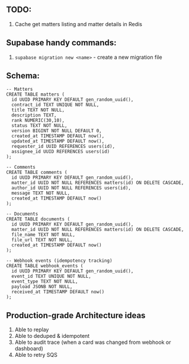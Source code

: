 ## TODO:

1. Cache get matters listing and matter details in Redis

## Supabase handy commands:

1. `supabase migration new <name>` - create a new migration file

## Schema:

```
-- Matters
CREATE TABLE matters (
  id UUID PRIMARY KEY DEFAULT gen_random_uuid(),
  contract_id TEXT UNIQUE NOT NULL,
  title TEXT NOT NULL,
  description TEXT,
  rank NUMERIC(30,10),
  status TEXT NOT NULL,
  version BIGINT NOT NULL DEFAULT 0,
  created_at TIMESTAMP DEFAULT now(),
  updated_at TIMESTAMP DEFAULT now(),
  requester_id UUID REFERENCES users(id),
  assignee_id UUID REFERENCES users(id)
);

-- Comments
CREATE TABLE comments (
  id UUID PRIMARY KEY DEFAULT gen_random_uuid(),
  matter_id UUID NOT NULL REFERENCES matters(id) ON DELETE CASCADE,
  author_id UUID NOT NULL REFERENCES users(id),
  message TEXT NOT NULL,
  created_at TIMESTAMP DEFAULT now()
);

-- Documents
CREATE TABLE documents (
  id UUID PRIMARY KEY DEFAULT gen_random_uuid(),
  matter_id UUID NOT NULL REFERENCES matters(id) ON DELETE CASCADE,
  file_name TEXT NOT NULL,
  file_url TEXT NOT NULL,
  created_at TIMESTAMP DEFAULT now()
);

-- Webhook events (idempotency tracking)
CREATE TABLE webhook_events (
  id UUID PRIMARY KEY DEFAULT gen_random_uuid(),
  event_id TEXT UNIQUE NOT NULL,
  event_type TEXT NOT NULL,
  payload JSONB NOT NULL,
  received_at TIMESTAMP DEFAULT now()
);
```

## Production-grade Architecture ideas

1. Able to replay
2. Able to deduped & idempotent
3. Able to audit trace (when a card was changed from webhook or dashboard)
4. Able to retry SQS
